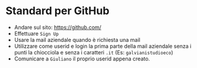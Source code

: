 # Standard per GitHub
- Andare sul sito: https://github.com/
- Effettuare `Sign Up`
- Usare la mail aziendale quando è richiesta una mail
- Utilizzare come userid e login la prima parte della mail aziendale senza i punti la chiocciola e senza i caratteri `.it` (Es: `galvianistudioeco`)
- Comunicare a `Giuliano` il proprio userid appena creato.

